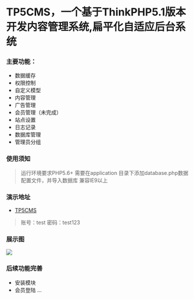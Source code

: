 TP5CMS，一个基于ThinkPHP5.1版本开发内容管理系统,扁平化自适应后台系统
===============

### 主要功能：

 + 数据缓存
 + 权限控制
 + 自定义模型
 + 内容管理
 + 广告管理
 + 会员管理（未完成）
 + 站点设置
 + 日志记录
 + 数据库管理
 + 管理员分组

### 使用须知

> 运行环境要求PHP5.6+
> 需要在application 目录下添加database.php数据配置文件，并导入数据库 兼容IE9以上

### 演示地址

+ [TP5CMS](http://www.tp5cms.com/admin)

> 账号：test 密码：test123

### 展示图

![](https://tp5cms-img.oss-cn-beijing.aliyuncs.com/TP5CMS.gif) 

### 后续功能完善

 + 安装模块
 + 会员登陆
 ...
